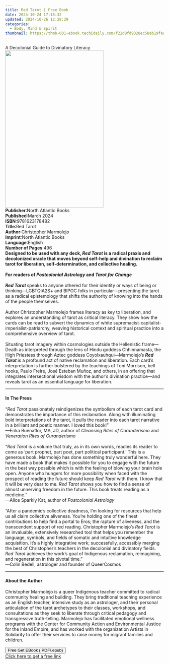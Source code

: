 ```yaml
---
title: Red Tarot | Free Book
date: 2024-10-24 17:18:32
updated: 2024-10-26 12:28:29
categories:
  - Body, Mind & Spirit
thumbnail: https://thmb-001-ebook.techidaily.com/f22d8fd9028ec58ab19faafdac8b074b62ce8c3cf56c513e07765d2066b36b10.jpg
---
```

<main id="book-container">
  <div class="flex flex-col">
    <div class="book-brief flex-1 py-6 px-4 sm:p-6 md:py-10 md:px-8">
      <!-- brief-->
      <div class="book-brief-main">
        A Decolonial Guide to Divinatory Literacy
      </div>
    </div>
    <div
      class="book-meta-info flex-1 grid gap-4 col-start-1 col-end-3 row-start-1 sm:mb-6 sm:grid-cols-4 lg:gap-6 lg:col-start-2 lg:row-end-6 lg:row-span-6 lg:mb-0"
    >
      <div
        class="book-meta-info-left place-content-center mt-4 p-4 text-sm leading-6 col-start-2 col-span-2 dark:text-slate-400"
      >
        <img
          class="w-full h-500 object-cover rounded-lg sm:h-255 sm:col-span-2 lg:col-span-full"
          src="https://img-001-ebook.techidaily.com/e9262904d52d740c3155c1536be1a34276eb6de4da4701509364bc9a120b4880.jpg"
          alt=""
          width="312"
          height="500"
        />
      </div>
      <div
        class="book-meta-info-right mt-2 col-start-1 row-start-2 col-span-3 self-center"
      >
        <!-- meta data  -->
        <div class="flex flex-col px-4 md:px-8">
          <div class="flex-1">
            <strong>Publisher</strong>:<span class="px-2"
              >North Atlantic Books</span
            >
          </div>
          <div class="flex-1">
            <strong>Published</strong>:<span class="px-2">March 2024</span>
          </div>
          <div class="flex-1">
            <strong>ISBN</strong>:<span class="px-2">9781623178482</span>
          </div>
          <div class="flex-1">
            <strong>Title</strong>:<span class="px-2">Red Tarot</span>
          </div>
          <div class="flex-1">
            <strong>Author</strong>:<span class="px-2"
              >Christopher Marmolejo</span
            >
          </div>
          <div class="flex-1">
            <strong>Imprint</strong>:<span class="px-2"
              >North Atlantic Books</span
            >
          </div>
          <div class="flex-1">
            <strong>Language</strong>:<span class="px-2">English</span>
          </div>
          <div class="flex-1">
            <strong>Number of Pages</strong>:<span class="px-2">496</span>
          </div>
        </div>
      </div>
    </div>
    <div class="book-description flex-1 py-6 px-4 sm:p-6 md:py-10 md:px-8">
      <div class="book-description-main">
        <div accordion-content="" id="description">
          <b
            >Designed to be used with any deck, <i>Red Tarot</i> is a radical
            praxis and decolonized oracle that moves beyond self-help and
            divination to reclaim tarot for liberation, self-determination, and
            collective healing.<br />
            <br />
            For readers of <i>Postcolonial Astrology</i> and
            <i>Tarot for Change</i></b
          ><br /><br /><b><i>Red Tarot </i></b>speaks to anyone othered for
          their identity or ways of being or thinking—LGBTQIA2S+ and BIPOC folks
          in particular—presenting the tarot as a radical epistemology that
          shifts the authority of knowing into the hands of the people
          themselves.<br /><br />Author Christopher Marmolejo frames literacy as
          key to liberation, and explores an understanding of tarot as critical
          literacy. They show how the cards can be read to subvert the dynamics
          of white supremacist-capitalist-imperialist-patriarchy, weaving
          historical context and spiritual practice into a comprehensive
          overview of tarot.<br /><br />Situating tarot imagery within
          cosmologies outside the Hellenistic frame—Death as interpreted through
          the lens of Hindu goddess Chhinnamasta, the High Priestess through
          Aztec goddess Coyolxauhqui—Marmolejo’s <i><b>Red Tarot </b></i>is a
          profound act of native reclamation and liberation. Each card’s
          interpretation is further bolstered by the teachings of Toni Morrison,
          bell hooks, Paulo Freire, José Esteban Muñoz, and others, in an
          offering that integrates intersectional wisdom with the author’s
          divination practice—and reveals tarot as an essential language for
          liberation.
        </div>
        <div class="accordion-fader"></div>
      </div>
    </div>
    <div class="book-excerpts flex-1 py-6 px-4 sm:p-6 md:py-10 md:px-8">
      <!-- excerpts-->
      <div class="book-excerpts-main">
        <hr />
        <h4 class="placeholder placeholder-heading">
          <span>In The Press</span>
        </h4>
        <p>
          “<i>Red Tarot</i> passionately reindigenizes the symbolism of each
          tarot card and demonstrates the importance of this reclamation. Along
          with illuminating bold interpretations of the tarot, it pulls the
          reader into each tarot narrative in a brilliant and poetic manner. I
          loved this book!”<br />—Erika Buenaflor, MA, JD, author of
          <i>Cleansing Rites of Curanderismo</i> and
          <i>Veneration Rites of Curanderismo</i><br /><br />“<i>Red Tarot</i>
          is a volume that truly, as in its own words, readies its reader to
          come as ‘part prophet, part poet, part political participant.’ This is
          a generous book. Marmolejo has done something truly wonderful here.
          They have made a book that makes it possible for you to engage with
          the future in the best way possible which is with the feeling of
          blowing your brain hole open. Anyone who hungers for more possibility
          when faced with the prospect of reading the future should keep
          <i>Red Tarot</i> with them. I know that it will be very dear to me.
          <i>Red Tarot </i>shows you how to find a sense of almost unnerving
          freedom in the future. This book treats reading as a medicine.”<br />—Alice
          Sparkly Kat, author of <i>Postcolonial Astrology</i><br /><br />“After
          a pandemic’s collective deadness, I’m looking for resources that help
          us all claim collective aliveness. You’re holding one of the finest
          contributions to help find a portal to Eros; the rapture of aliveness,
          and the transcendent support of red reading. Christopher Marmolejo’s
          <i>Red Tarot</i> is an invaluable, extensively researched tool that
          helps you remember the language, symbols, and fields of somatic and
          intuitive knowledge acquisition. It’s a highly integrative work;
          successfully, accessibly merging the best of Christopher’s teachers in
          the decolonial and divinatory fields. <i>Red Tarot</i> achieves the
          work’s goal of Indigenous reclamation, reimagining, and regeneration
          in this pivotal time.”<br />—Colin Bedell, astrologer and founder of
          QueerCosmos
        </p>
      </div>
    </div>
    <div class="book-about-author flex-1 py-6 px-4 sm:p-6 md:py-10 md:px-8">
      <!-- about author-->
      <div class="book-main-author-main">
        <hr />
        <h4 class="placeholder placeholder-heading">
          <span>About the Author</span>
        </h4>
        <p>
          Christopher Marmolejo is a&nbsp;queer Indigenous teacher committed to
          radical community healing and building. They bring&nbsp;traditional
          teaching experience as an English teacher, intensive study as an
          astrologer, and their personal articulation of the tarot archetypes to
          their&nbsp;classes, workshops, and consultations as they seek to
          liberate through critical pedagogy and transgressive
          truth-telling.&nbsp;Marmolejo has facilitated emotional wellness
          programs with the Center for Community Action and Environmental
          Justice for the Inland Empire, and has worked with the organization
          Artists in Solidarity to offer their services to raise money for
          migrant families and children.
        </p>
      </div>
    </div>
    <div class="book-free-get flex-1 py-6 px-4 sm:p-6 md:py-10 md:px-8">
      <button
        id="btn-free-get"
        class="bg-blue-500 hover:bg-blue-700 text-white font-bold py-2 px-4 rounded"
      >
        Free Get EBook (.PDF/.epub)
      </button>
      <div id="countdown-display" class="px-2 text-lg mt-2"></div>
      <a
        id="free-link"
        class="hidden bg-blue-500 hover:bg-blue-700 text-white font-bold py-2 px-4 rounded"
        href="https://www.ebooks.com/en-us/book/210860131/red-tarot/christopher-marmolejo/"
        target="_blank"
        >Click here to get a free link</a
      >
    </div>
    <script>
      let countdownTime = 0;
      let countdownInterval = null;
      document
        .getElementById('btn-free-get')
        .addEventListener('click', startCountdown);
      function startCountdown() {
        countdownTime = new Date().getTime() + 60000 * 3;
        countdownInterval = setInterval(updateCountdown, 1000);
        document.getElementById('btn-free-get').disabled = true;
        document
          .getElementById('btn-free-get')
          .classList.add('bg-gray-500', 'cursor-not-allowed');
      }
      function updateCountdown() {
        let currentTime = new Date().getTime();
        let timeLeft = countdownTime - currentTime;
        let secondsLeft = Math.floor(timeLeft / 1000);
        document.getElementById('countdown-display').innerHTML =
          `Remaining time: ${secondsLeft} seconds.`;
        if (secondsLeft <= 0) {
          clearInterval(countdownInterval);
          document.getElementById('btn-free-get').classList.add('hidden');
          document.getElementById('free-link').classList.remove('hidden');
          document.getElementById('countdown-display').innerHTML = '';
        }
      }
    </script>
  </div>
</main>
